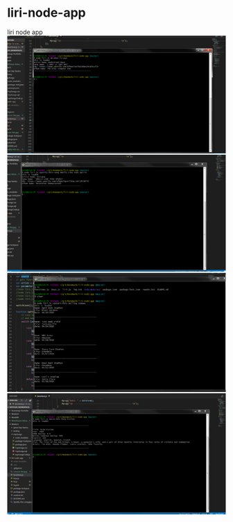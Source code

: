 # liri-node-app
liri node app
![](https://github.com/nickvenn/liri-node-app/blob/master/do-what-it-says.jpg)
![](https://github.com/nickvenn/liri-node-app/blob/master/Spotify-this-song.jpg)
![](https://github.com/nickvenn/liri-node-app/blob/master/concert-this.jpg)
![](https://github.com/nickvenn/liri-node-app/blob/master/movie-this.jpg)

